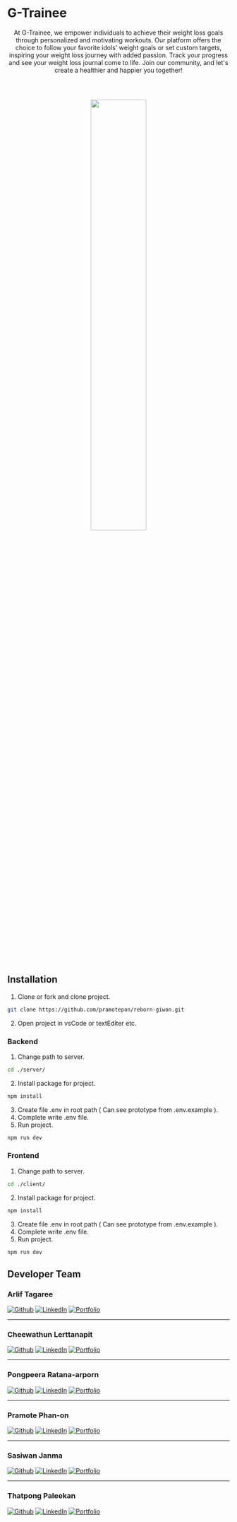 # G-Trainee 

<p align="center" width="100%">
At G-Trainee, we empower individuals to achieve their weight loss goals through personalized and motivating workouts. 
Our platform offers the choice to follow your favorite idols' weight goals or set custom targets, inspiring your weight loss journey with added passion. 
Track your progress and see your weight loss journal come to life. Join our community, and let's create a healthier and happier you together! 
  </br></br></br>
  <img style="width: 50%; margin-top: 1.5rem;" src="https://upload.wikimedia.org/wikipedia/commons/thumb/9/94/MERN-logo.png/640px-MERN-logo.png" />
  
</p>

## Installation
1. Clone or fork and clone project.
```bash
git clone https://github.com/pramotepon/reborn-giwon.git
```
2. Open project in vsCode or textEditer etc.

### Backend
1. Change path to server.
```bash
cd ./server/
```
2. Install package for project.
```bash
npm install
```
3. Create file .env in root path ( Can see prototype from .env.example ).
4. Complete write .env file.
5. Run project.
```bash
npm run dev
```
### Frontend
1. Change path to server.
```bash
cd ./client/
```
2. Install package for project.
```bash
npm install
```
3. Create file .env in root path ( Can see prototype from .env.example ).
4. Complete write .env file.
5. Run project.
```bash
npm run dev
```

## Developer Team

### Arlif Tagaree


[![Github](https://img.shields.io/badge/github-%23121011.svg?style=for-the-badge&logo=github&logoColor=white)](https://github.com/ArlifTagaree) 
[![LinkedIn](https://img.shields.io/badge/LinkedIn-0077B5?style=for-the-badge&logo=linkedin&logoColor=white)](https://www.linkedin.com/in/arlif-tagaree/) 
[![Portfolio](https://img.shields.io/badge/website-d5d5d5?style=for-the-badge&logo=About.me&logoColor=orange)](https://portfolio-arliftagaree.vercel.app/)


---
### Cheewathun Lerttanapit 


[![Github](https://img.shields.io/badge/github-%23121011.svg?style=for-the-badge&logo=github&logoColor=white)](https://github.com/doctoey) 
[![LinkedIn](https://img.shields.io/badge/LinkedIn-0077B5?style=for-the-badge&logo=linkedin&logoColor=white)](https://www.linkedin.com/in/cheewathun/) 
[![Portfolio](https://img.shields.io/badge/website-d5d5d5?style=for-the-badge&logo=About.me&logoColor=orange)](https://cheewathun.vercel.app/)


---
### Pongpeera Ratana-arporn


[![Github](https://img.shields.io/badge/github-%23121011.svg?style=for-the-badge&logo=github&logoColor=white)](https://github.com/ppongpeera) 
[![LinkedIn](https://img.shields.io/badge/LinkedIn-0077B5?style=for-the-badge&logo=linkedin&logoColor=white)](https://www.linkedin.com/in/pongpeera/) 
[![Portfolio](https://img.shields.io/badge/website-d5d5d5?style=for-the-badge&logo=About.me&logoColor=orange)](https://portfolio-pongpeera.vercel.app/)

---
### Pramote Phan-on


[![Github](https://img.shields.io/badge/github-%23121011.svg?style=for-the-badge&logo=github&logoColor=white)](https://github.com/pramotepon) 
[![LinkedIn](https://img.shields.io/badge/LinkedIn-0077B5?style=for-the-badge&logo=linkedin&logoColor=white)](https://www.linkedin.com/in/pramotephanon/) 
[![Portfolio](https://img.shields.io/badge/website-d5d5d5?style=for-the-badge&logo=About.me&logoColor=orange)](https://pramote-dev.vercel.app/)

---
### Sasiwan Janma


[![Github](https://img.shields.io/badge/github-%23121011.svg?style=for-the-badge&logo=github&logoColor=white)](https://github.com/SasiwanJ) 
[![LinkedIn](https://img.shields.io/badge/LinkedIn-0077B5?style=for-the-badge&logo=linkedin&logoColor=white)](https://www.linkedin.com/in/sasiwan-janma/) 
[![Portfolio](https://img.shields.io/badge/website-d5d5d5?style=for-the-badge&logo=About.me&logoColor=orange)](https://pangportfolio.vercel.app/)

---
### Thatpong Paleekan


[![Github](https://img.shields.io/badge/github-%23121011.svg?style=for-the-badge&logo=github&logoColor=white)](https://github.com/BoomNooB) 
[![LinkedIn](https://img.shields.io/badge/LinkedIn-0077B5?style=for-the-badge&logo=linkedin&logoColor=white)](https://www.linkedin.com/in/thatpong) 
[![Portfolio](https://img.shields.io/badge/website-d5d5d5?style=for-the-badge&logo=About.me&logoColor=orange)](https://thatpong.com/)
